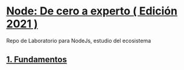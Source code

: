 # [Node: De cero a experto ( Edición 2021 )](https://www.udemy.com/course/node-de-cero-a-experto/)

Repo de Laboratorio para NodeJs, estudio del ecosistema

## [1. Fundamentos](https://github.com/jmsalinas88/node-js-de-cero-a-experto/tree/main/01%20Fundamentos%20de%20Node)

